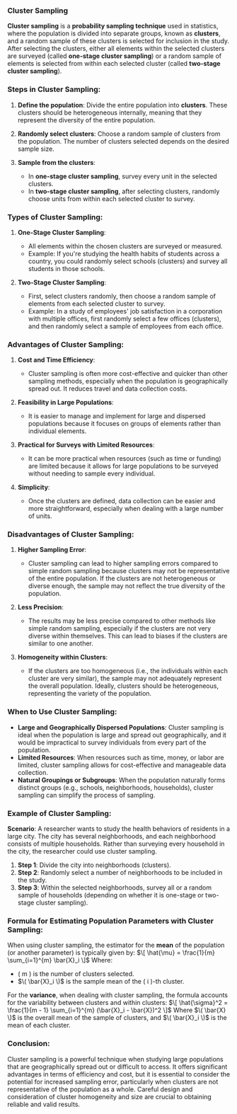 ### **Cluster Sampling**

**Cluster sampling** is a **probability sampling technique** used in statistics, where the population is divided into separate groups, known as **clusters**, and a random sample of these clusters is selected for inclusion in the study. After selecting the clusters, either all elements within the selected clusters are surveyed (called **one-stage cluster sampling**) or a random sample of elements is selected from within each selected cluster (called **two-stage cluster sampling**).

### **Steps in Cluster Sampling:**

1. **Define the population**: Divide the entire population into **clusters**. These clusters should be heterogeneous internally, meaning that they represent the diversity of the entire population.

2. **Randomly select clusters**: Choose a random sample of clusters from the population. The number of clusters selected depends on the desired sample size.

3. **Sample from the clusters**:
   - In **one-stage cluster sampling**, survey every unit in the selected clusters.
   - In **two-stage cluster sampling**, after selecting clusters, randomly choose units from within each selected cluster to survey.

### **Types of Cluster Sampling:**

1. **One-Stage Cluster Sampling**: 
   - All elements within the chosen clusters are surveyed or measured.
   - Example: If you're studying the health habits of students across a country, you could randomly select schools (clusters) and survey all students in those schools.

2. **Two-Stage Cluster Sampling**:
   - First, select clusters randomly, then choose a random sample of elements from each selected cluster to survey.
   - Example: In a study of employees' job satisfaction in a corporation with multiple offices, first randomly select a few offices (clusters), and then randomly select a sample of employees from each office.

### **Advantages of Cluster Sampling:**

1. **Cost and Time Efficiency**:
   - Cluster sampling is often more cost-effective and quicker than other sampling methods, especially when the population is geographically spread out. It reduces travel and data collection costs.
  
2. **Feasibility in Large Populations**:
   - It is easier to manage and implement for large and dispersed populations because it focuses on groups of elements rather than individual elements.

3. **Practical for Surveys with Limited Resources**:
   - It can be more practical when resources (such as time or funding) are limited because it allows for large populations to be surveyed without needing to sample every individual.

4. **Simplicity**:
   - Once the clusters are defined, data collection can be easier and more straightforward, especially when dealing with a large number of units.

### **Disadvantages of Cluster Sampling:**

1. **Higher Sampling Error**:
   - Cluster sampling can lead to higher sampling errors compared to simple random sampling because clusters may not be representative of the entire population. If the clusters are not heterogeneous or diverse enough, the sample may not reflect the true diversity of the population.

2. **Less Precision**:
   - The results may be less precise compared to other methods like simple random sampling, especially if the clusters are not very diverse within themselves. This can lead to biases if the clusters are similar to one another.

3. **Homogeneity within Clusters**:
   - If the clusters are too homogeneous (i.e., the individuals within each cluster are very similar), the sample may not adequately represent the overall population. Ideally, clusters should be heterogeneous, representing the variety of the population.

### **When to Use Cluster Sampling:**

- **Large and Geographically Dispersed Populations**: Cluster sampling is ideal when the population is large and spread out geographically, and it would be impractical to survey individuals from every part of the population.
- **Limited Resources**: When resources such as time, money, or labor are limited, cluster sampling allows for cost-effective and manageable data collection.
- **Natural Groupings or Subgroups**: When the population naturally forms distinct groups (e.g., schools, neighborhoods, households), cluster sampling can simplify the process of sampling.

### **Example of Cluster Sampling:**

**Scenario**: A researcher wants to study the health behaviors of residents in a large city. The city has several neighborhoods, and each neighborhood consists of multiple households. Rather than surveying every household in the city, the researcher could use cluster sampling.

1. **Step 1**: Divide the city into neighborhoods (clusters).
2. **Step 2**: Randomly select a number of neighborhoods to be included in the study.
3. **Step 3**: Within the selected neighborhoods, survey all or a random sample of households (depending on whether it is one-stage or two-stage cluster sampling).

### **Formula for Estimating Population Parameters with Cluster Sampling:**

When using cluster sampling, the estimator for the **mean** of the population (or another parameter) is typically given by:
$\[
\hat{\mu} = \frac{1}{m} \sum_{i=1}^{m} \bar{X}_i
\]$
Where:
- \( m \) is the number of clusters selected.
- $\( \bar{X}_i \)$ is the sample mean of the \( i \)-th cluster.

For the **variance**, when dealing with cluster sampling, the formula accounts for the variability between clusters and within clusters:
$\[
\hat{\sigma}^2 = \frac{1}{m - 1} \sum_{i=1}^{m} (\bar{X}_i - \bar{X})^2
\]$
Where $\( \bar{X} \)$ is the overall mean of the sample of clusters, and $\( \bar{X}_i \)$ is the mean of each cluster.

### **Conclusion:**

Cluster sampling is a powerful technique when studying large populations that are geographically spread out or difficult to access. It offers significant advantages in terms of efficiency and cost, but it is essential to consider the potential for increased sampling error, particularly when clusters are not representative of the population as a whole. Careful design and consideration of cluster homogeneity and size are crucial to obtaining reliable and valid results.
